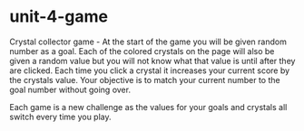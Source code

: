 # unit-4-game

Crystal collector game - At the start of the game you will be given random number as a goal. Each of the colored crystals on the page will also be given a random value but you will not know what that value is until after they are clicked. Each time you click a crystal it increases your current score by the crystals value. Your objective is to match your current number to the goal number without going over. 

Each game is a new challenge as the values for your goals and crystals all switch every time you play. 